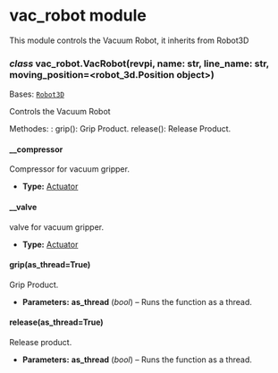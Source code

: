 # vac_robot module

This module controls the Vacuum Robot, it inherits from Robot3D

### *class* vac_robot.VacRobot(revpi, name: str, line_name: str, moving_position=<robot_3d.Position object>)

Bases: [`Robot3D`](robot_3d.md#robot_3d.Robot3D)

Controls the Vacuum Robot

Methodes:
: grip(): Grip Product.
  release(): Release Product.

#### \_\_compressor

Compressor for vacuum gripper.

* **Type:**
  [Actuator](actuator.md#actuator.Actuator)

#### \_\_valve

valve for vacuum gripper.

* **Type:**
  [Actuator](actuator.md#actuator.Actuator)

#### grip(as_thread=True)

Grip Product.

* **Parameters:**
  **as_thread** (*bool*) – Runs the function as a thread.

#### release(as_thread=True)

Release product.

* **Parameters:**
  **as_thread** (*bool*) – Runs the function as a thread.
